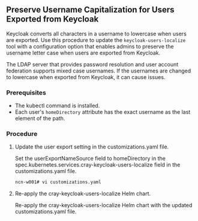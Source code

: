 ## Preserve Username Capitalization for Users Exported from Keycloak

Keycloak converts all characters in a username to lowercase when users are exported. Use this procedure to update the `keycloak-users-localize` tool with a configuration option that enables admins to preserve the username letter case when users are exported from Keycloak.

The LDAP server that provides password resolution and user account federation supports mixed case usernames. If the usernames are changed to lowercase when exported from Keycloak, it can cause issues.

### Prerequisites

-   The kubectl command is installed.
-   Each user's `homeDirectory` attribute has the exact username as the last element of the path.

### Procedure

1.  Update the user export setting in the customizations.yaml file.

    Set the userExportNameSource field to homeDirectory in the spec.kubernetes.services.cray-keycloak-users-localize field in the customizations.yaml file.

    ```bash
    ncn-w001# vi customizations.yaml
    ```

2.  Re-apply the cray-keycloak-users-localize Helm chart.

    Re-apply the cray-keycloak-users-localize Helm chart with the updated customizations.yaml file.



